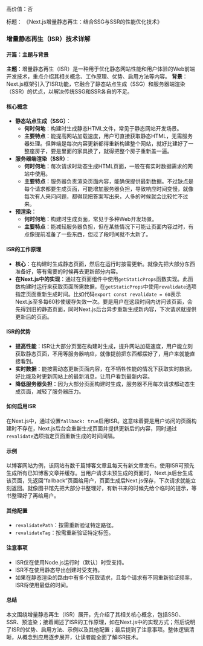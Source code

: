 高价值：否

标题：
《Next.js增量静态再生：结合SSG与SSR的性能优化技术》

### 增量静态再生（ISR）技术详解

#### 开篇：主题与背景
**主题**：增量静态再生（ISR）是一种用于优化静态网站性能和用户体验的Web前端开发技术，重点介绍其相关概念、工作原理、优势、启用方法等内容。
**背景**：Next.js框架引入了ISR功能，它融合了静态站点生成（SSG）和服务器端渲染（SSR）的优点，以解决传统SSG和SSR各自的不足。

#### 核心概念
- **静态站点生成（SSG）**：
    - **何时何地**：构建时生成静态HTML文件，常见于静态网站开发场景。
    - **主要特点**：能提高网站加载速度，用户可直接获取静态HTML，无需服务器处理。但弊端是每次内容更新都得重新构建整个网站，就好比建好了一整座房子，要是里面的家具换了，就得把整个房子重新盖一遍。
- **服务器端渲染（SSR）**：
    - **何时何地**：每次请求时动态生成HTML页面，一般在有实时数据需求的网站中使用。
    - **主要特点**：服务器负责渲染页面内容，能确保提供最新数据。不过缺点是每个请求都要生成页面，可能增加服务器负担，导致响应时间变慢，就像每次有人来问问题，都得现把答案写出来，人多的时候就会比较忙不过来。
- **预渲染**：
    - **何时何地**：构建时生成页面，常见于多种Web开发场景。
    - **主要特点**：能减轻服务器负担，但在某些情况下可能让页面内容过时，有点像提前准备了一些东西，但过了段时间就不太新了。

#### ISR的工作原理
- **核心**：在构建时生成静态页面，然后在运行时按需更新。就像先把大部分东西准备好，等有需要的时候再去更新部分内容。
- **在Next.js中的实现**：通过在页面组件中使用`getStaticProps`函数实现。此函数构建时运行来获取页面所需数据，在`getStaticProps`中使用`revalidate`选项指定页面重新生成时间。比如代码`export const revalidate = 60`表示Next.js至多每60秒使缓存失效一次。要是用户在这段时间内访问该页面，会先得到旧的静态页面，同时Next.js后台异步重新生成新内容，下次请求就提供更新后的页面。

#### ISR的优势
- **提高性能**：ISR让大部分页面在构建时生成，提升网站加载速度，用户能立刻获取静态页面，不用等服务器响应，就像提前把东西都摆好了，用户来就能直接看到。
- **实时数据**：能按需动态更新页面内容，在不牺牲性能的情况下获取实时数据，好比能及时更新网站上的最新消息，让用户看到最新内容。
- **降低服务器负担**：因为大部分页面构建时生成，服务器不用每次请求都动态生成页面，减轻了服务器压力。

#### 如何启用ISR
在Next.js中，通过设置`fallback: true`启用ISR。这意味着要是用户访问的页面构建时不存在，Next.js后台会重新生成页面并提供更新后的内容，同时通过`revalidate`选项指定页面重新生成的时间间隔。

#### 示例
以博客网站为例，该网站有数千篇博客文章且每天有新文章发布。使用ISR可预先生成所有已知博客文章并缓存。当用户请求未预生成的页面时，Next.js后台生成该页面，先返回“fallback”页面给用户，页面生成后Next.js保存，下次请求就能立刻返回。就像图书馆先把大部分书整理好，有新书来的时候先给个临时的提示，等书整理好了再给用户。

#### 其他配置
- `revalidatePath`：按需重新验证特定路径。
- `revalidateTag`：按需重新验证特定标签。

#### 注意事项
- ISR仅在使用Node.js运行时（默认）时受支持。
- ISR不在使用静态导出创建时受支持。
- 如果在静态渲染的路由中有多个获取请求，且每个请求有不同重新验证频率，ISR将使用最低的时间。

#### 总结
本文围绕增量静态再生（ISR）展开，先介绍了其相关核心概念，包括SSG、SSR、预渲染；接着阐述了ISR的工作原理，如在Next.js中的实现方式；然后说明了ISR的优势、启用方法、示例以及其他配置；最后提到了注意事项。整体逻辑清晰，从概念到应用逐步展开，让读者能全面了解ISR技术。